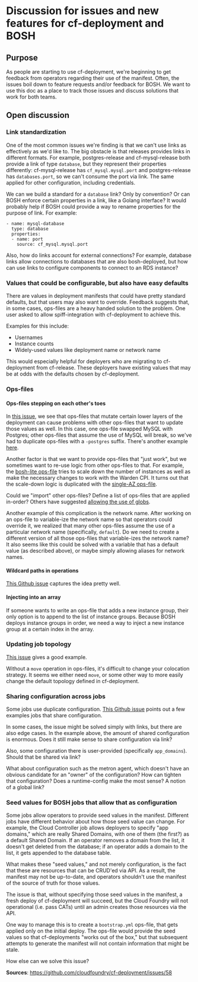 # Discussion for issues and new features for cf-deployment and BOSH

## Purpose
As people are starting to use cf-deployment,
we're beginning to get feedback from operators regarding their use of the manifest.
Often, the issues boil down to feature requests and/or feedback for BOSH.
We want to use this doc as a place to track those issues and discuss solutions that work for both teams.

## Open discussion

### Link standardization
One of the most common issues we're finding is
that we can't use links as effectively as we'd like to.
The big obstacle is that releases provides links in different formats.
For example, postgres-release and cf-mysql-release both provide a link of type `database`,
but they represent their properties differently: 
cf-mysql-release has `cf_mysql.mysql.port`
and postgres-release has `databases.port`,
so we can't consume the port via link.
The same applied for other configuration, including credentials.

We can we build a standard for a `database` link?
Only by convention?
Or can BOSH enforce certain properties in a link,
like a Golang interface?
It would probably help if BOSH could provide a way to rename properties for the purpose of link.
For example:
```
- name: mysql-database
  type: database
  properties:
  - name: port
    source: cf_mysql.mysql.port
```

Also, how do links account for external connections?
For example, database links allow connections to databases that are also bosh-deployed,
but how can use links to configure components to connect to an RDS instance?

### Values that could be configurable, but also have easy defaults
There are values in deployment manifests
that could have pretty standard defaults,
but that users may also want to override.
Feedback suggests that, in some cases, ops-files are a heavy handed solution to the problem.
One user asked to allow spiff-integration with cf-deployment to achieve this.

Examples for this include:
- Usernames
- Instance counts
- Widely-used values like deployment name or network name

This would especially helpful for deployers who are migrating to cf-deployment from cf-release.
These deployers have existing values that may be at odds with the defaults chosen by cf-deployment.

### Ops-files

#### Ops-files stepping on each other's toes
In [this issue](https://github.com/cloudfoundry/cf-deployment/issues/96),
we see that ops-files that mutate certain lower layers of the deployment
can cause problems with other ops-files
that want to update those values as well.
In this case,
one ops-file swapped MySQL with Postgres;
other ops-files that assume the use of MySQL will break,
so we've had to duplicate ops-files with a `-postgres` suffix.
There's another example [here](https://github.com/cloudfoundry/cf-deployment/issues/174).

Another factor is that we want to provide ops-files that "just work",
but we sometimes want to re-use logic from other ops-files to that.
For example, the [bosh-lite ops-file](https://github.com/cloudfoundry/cf-deployment/blob/master/operations/bosh-lite.yml)
tries to scale down the number of instances
as well as make the necessary changes to work with the Warden CPI.
It turns out that the scale-down logic is duplicated with
the [single-AZ ops-file](https://github.com/cloudfoundry/cf-deployment/blob/master/operations/scale-to-one-az.yml).

Could we "import" other ops-files?
Define a list of ops-files that are applied in-order?
Others have suggested [allowing the use of globs](https://cloudfoundry.slack.com/archives/C0FAEKGUQ/p1502153559284207).

Another example of this complication is the network name.
After working on an ops-file to variable-ize the network name so that operators could override it,
we realized that many other ops-files assume the use of a particular network name (specifically, `default`).
Do we need to create a different version of all those ops-files that variable-izes the network name?
It also seems like this could be solved with a variable that has a default value (as described above),
or maybe simply allowing aliases for network names.

#### Wildcard paths in operations
[This Github issue](https://github.com/cloudfoundry/cf-deployment/issues/190#issuecomment-320203780)
captures the idea pretty well.

#### Injecting into an array
If someone wants to write an ops-file that adds a new instance group,
their only option is to append to the list of instance groups.
Because BOSH deploys instance groups in order,
we need a way to inject a new instance group at a certain index in the array.

### Updating job topology
[This issue](https://github.com/cloudfoundry/cf-deployment/issues/179)
gives a good example.

Without a `move` operation in ops-files,
it's difficult to change your colocation strategy.
It seems we either need `move`,
or some other way to more easily change the default topology defined in cf-deployment.

### Sharing configuration across jobs
Some jobs use duplicate configuration.
[This Github issue](https://github.com/cloudfoundry/cf-deployment/issues/190)
points out a few examples jobs that share configuration.

In some cases, the issue might be solved simply with links,
but there are also edge cases.
In the example above,
the amount of shared configuration is enormous.
Does it still make sense to share configuration via link?

Also, some configuration there is user-provided
(specifically `app_domains`).
Should that be shared via link?

What about configuration such as the metron agent,
which doesn't have an obvious candidate for an "owner" of the configuration?
How can tighten that configuration?
Does a runtime-config make the most sense?
A notion of a global link?

### Seed values for BOSH jobs that allow that as configuration
Some jobs allow operators to provide seed values in the manifest.
Different jobs have different behavior about how those seed value can change.
For example, the Cloud Controller job allows deployers to specify "app domains,"
which are really Shared Domains, with one of them (the first?) as a default Shared Domain.
If an operator removes a domain from the list, it doesn't get deleted from the database;
if an operator adds a domain to the list, it gets appended to the database table.

What makes these "seed values," and not merely configuration,
is the fact that these are resources that can be CRUD'ed via API.
As a result, the manifest may not be up-to-date,
and operators shouldn't use the manifest of the source of truth for those values.

The issue is that,
without specifying those seed values in the manifest,
a fresh deploy of cf-deployment will succeed,
but the Cloud Foundry will not operational (i.e. pass CATs)
until an admin creates those resources via the API.

One way to manage this is to create a `bootstrap.yml` ops-file,
that gets applied only on the initial deploy.
The ops-file would provide the seed values
so that cf-deployments "works out of the box,"
but that subsequent attempts to generate the manifest will not contain information
that might be stale.

How else can we solve this issue?

**Sources**:
https://github.com/cloudfoundry/cf-deployment/issues/58
